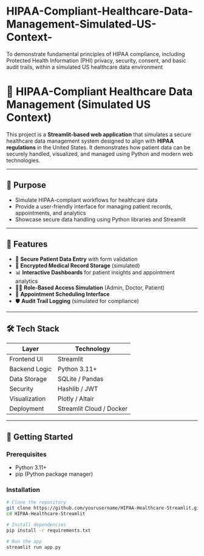# HIPAA-Compliant-Healthcare-Data-Management-Simulated-US-Context-
To demonstrate fundamental principles of HIPAA compliance, including Protected Health Information (PHI) privacy, security, consent, and basic audit trails, within a simulated US healthcare data environment
# 🏥 HIPAA-Compliant Healthcare Data Management (Simulated US Context)

This project is a **Streamlit-based web application** that simulates a secure healthcare data management system designed to align with **HIPAA regulations** in the United States. It demonstrates how patient data can be securely handled, visualized, and managed using Python and modern web technologies.

---

## 🎯 Purpose

- Simulate HIPAA-compliant workflows for healthcare data
- Provide a user-friendly interface for managing patient records, appointments, and analytics
- Showcase secure data handling using Python libraries and Streamlit

---

## 🧰 Features

- 🔐 **Secure Patient Data Entry** with form validation
- 📁 **Encrypted Medical Record Storage** (simulated)
- 📊 **Interactive Dashboards** for patient insights and appointment analytics
- 🧑‍⚕️ **Role-Based Access Simulation** (Admin, Doctor, Patient)
- 📅 **Appointment Scheduling Interface**
- 🛡️ **Audit Trail Logging** (simulated for compliance)

---

## 🛠️ Tech Stack

| Layer         | Technology       |
|---------------|------------------|
| Frontend UI   | Streamlit        |
| Backend Logic | Python 3.11+     |
| Data Storage  | SQLite / Pandas  |
| Security      | Hashlib / JWT    |
| Visualization | Plotly / Altair  |
| Deployment    | Streamlit Cloud / Docker |

---

## 🚀 Getting Started

### Prerequisites

- Python 3.11+
- pip (Python package manager)

### Installation

```bash
# Clone the repository
git clone https://github.com/yourusername/HIPAA-Healthcare-Streamlit.git
cd HIPAA-Healthcare-Streamlit

# Install dependencies
pip install -r requirements.txt

# Run the app
streamlit run app.py

